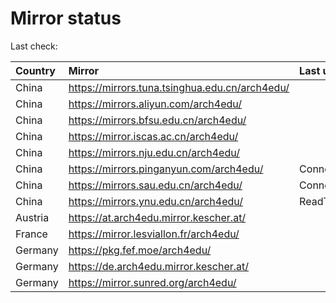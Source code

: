 <script src="./time.js"></script>
# Mirror status
Last check: <script type="text/javascript">localize(1679545339.3863928);</script>

|Country|Mirror|Last update|
|:------|:-----|:----------|
|China|https://mirrors.tuna.tsinghua.edu.cn/arch4edu/|<script type="text/javascript">localize(1679510158);</script>|
|China|https://mirrors.aliyun.com/arch4edu/|<script type="text/javascript">localize(1679510158);</script>|
|China|https://mirrors.bfsu.edu.cn/arch4edu/|<script type="text/javascript">localize(1679510158);</script>|
|China|https://mirror.iscas.ac.cn/arch4edu/|<script type="text/javascript">localize(1679510158);</script>|
|China|https://mirrors.nju.edu.cn/arch4edu/|<script type="text/javascript">localize(1679467203);</script>|
|China|https://mirrors.pinganyun.com/arch4edu/|ConnectionError|
|China|https://mirrors.sau.edu.cn/arch4edu/|ConnectionError|
|China|https://mirrors.ynu.edu.cn/arch4edu/|ReadTimeout|
|Austria|https://at.arch4edu.mirror.kescher.at/|<script type="text/javascript">localize(1679510158);</script>|
|France|https://mirror.lesviallon.fr/arch4edu/|<script type="text/javascript">localize(1679510158);</script>|
|Germany|https://pkg.fef.moe/arch4edu/|<script type="text/javascript">localize(1679510158);</script>|
|Germany|https://de.arch4edu.mirror.kescher.at/|<script type="text/javascript">localize(1679510158);</script>|
|Germany|https://mirror.sunred.org/arch4edu/|<script type="text/javascript">localize(1679510158);</script>|

<script src="./tablefilter/tablefilter.js"></script>
<script src="./table.js"></script>